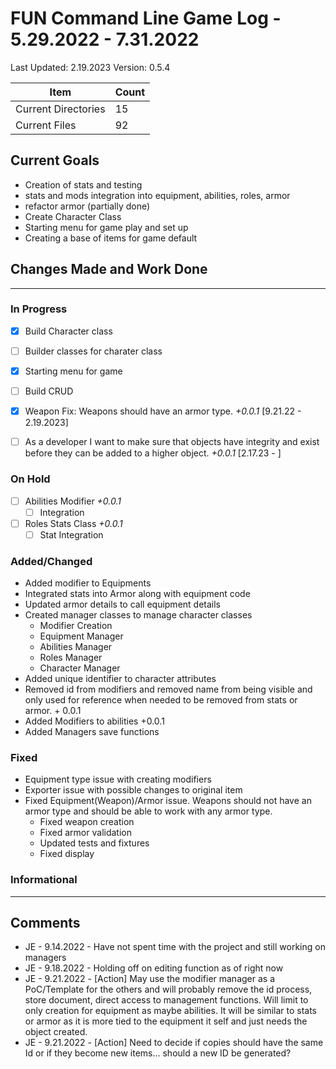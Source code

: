 # FUN Command Line Game Log - 5.29.2022 - 7.31.2022
<!-- Update: Current Log date -->

Last Updated: 2.19.2023 <!-- Update with previous log date -->
Version: 0.5.4
<!-- Update version number when changes made-->
<!-- Verions Additions 
  + 1.0.0 is for major project wide changes like adding a whole new concept/face change
    + V1 = MVP CLI version of game
    + V2 = integration of Textual package and any visiualization features
  + 0.1.0 is for current feature version updates including additions/removal/revamp of methods or parts (general idea of things)
  + 0.0.1 is for minor changes including: bug fixes, additions to current methods
 -->

<!-- _Date_ - When item was added  
__\<Date\>__ - When Item was completed
-->
<!-- Update Table with Current File Count -->

Item | Count
---|--
| Current Directories | 15
| Current Files | 92

## Current Goals

+ Creation of stats and testing
+ stats and mods integration into equipment, abilities, roles, armor
+ refactor armor (partially done)
+ Create Character Class
+ Starting menu for game play and set up
+ Creating a base of items for game default

## Changes Made and Work Done

------------------------------
<!-- Update version number when changes made-->

### In Progress

+ [x] Build Character class
+ [ ] Builder classes for charater class
+ [x] Starting menu for game
+ [ ] Build CRUD
+ [x] Weapon Fix: Weapons should have an armor type. _+0.0.1_ [9.21.22 - 2.19.2023]
  
+ [ ] As a developer I want to make sure that objects have integrity and exist before they can be added to a higher object. _+0.0.1_ [2.17.23 - ]

### On Hold

+ [ ] Abilities Modifier _+0.0.1_
  + [ ] Integration
+ [ ] Roles Stats Class _+0.0.1_
  + [ ] Stat Integration

### Added/Changed

+ Added modifier to Equipments
+ Integrated stats into Armor along with equipment code
+ Updated armor details to call equipment details
+ Created manager classes to manage character classes
  + Modifier Creation
  + Equipment Manager
  + Abilities Manager
  + Roles Manager
  + Character Manager
+ Added unique identifier to character attributes
+ Removed id from modifiers and removed name from being visible and only used for reference when needed to be removed from stats or armor. + 0.0.1
+ Added Modifiers to abilities +0.0.1
+ Added Managers save functions

### Fixed

+ Equipment type issue with creating modifiers
+ Exporter issue with possible changes to original item
+ Fixed Equipment(Weapon)/Armor issue. Weapons should not have an armor type and should be able to work with any armor type.
  + Fixed weapon creation
  + Fixed armor validation
  + Updated tests and fixtures
  + Fixed display

### Informational

------------------------------

## Comments

+ JE - 9.14.2022 - Have not spent time with the project and still working on managers
+ JE - 9.18.2022 - Holding off on editing function as of right now
+ JE - 9.21.2022 - [Action] May use the modifier manager as a PoC/Template for the others and will probably remove the id process, store document, direct access to management functions. Will limit to only creation for equipment as maybe abilities. It will be similar to stats or armor as it is more tied to the equipment it self and just needs the object created.
+ JE - 9.21.2022 - [Action] Need to decide if copies should have the same Id or if they become new items... should a new ID be generated?
